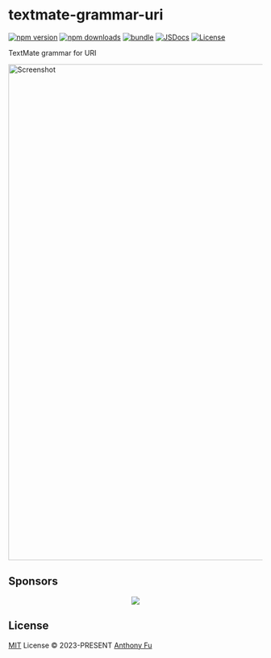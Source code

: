 # textmate-grammar-uri

[![npm version][npm-version-src]][npm-version-href]
[![npm downloads][npm-downloads-src]][npm-downloads-href]
[![bundle][bundle-src]][bundle-href]
[![JSDocs][jsdocs-src]][jsdocs-href]
[![License][license-src]][license-href]

TextMate grammar for URI

<img width="983" alt="Screenshot" src="https://github.com/user-attachments/assets/fc7e46b7-f7d4-4d82-a1f5-40ad07e0d323">

## Sponsors

<p align="center">
  <a href="https://cdn.jsdelivr.net/gh/antfu/static/sponsors.svg">
    <img src='https://cdn.jsdelivr.net/gh/antfu/static/sponsors.svg'/>
  </a>
</p>

## License

[MIT](./LICENSE) License © 2023-PRESENT [Anthony Fu](https://github.com/antfu)

<!-- Badges -->

[npm-version-src]: https://img.shields.io/npm/v/textmate-grammar-uri?style=flat&colorA=080f12&colorB=1fa669
[npm-version-href]: https://npmjs.com/package/textmate-grammar-uri
[npm-downloads-src]: https://img.shields.io/npm/dm/textmate-grammar-uri?style=flat&colorA=080f12&colorB=1fa669
[npm-downloads-href]: https://npmjs.com/package/textmate-grammar-uri
[bundle-src]: https://img.shields.io/bundlephobia/minzip/textmate-grammar-uri?style=flat&colorA=080f12&colorB=1fa669&label=minzip
[bundle-href]: https://bundlephobia.com/result?p=textmate-grammar-uri
[license-src]: https://img.shields.io/github/license/antfu/textmate-grammar-uri.svg?style=flat&colorA=080f12&colorB=1fa669
[license-href]: https://github.com/antfu/textmate-grammar-uri/blob/main/LICENSE
[jsdocs-src]: https://img.shields.io/badge/jsdocs-reference-080f12?style=flat&colorA=080f12&colorB=1fa669
[jsdocs-href]: https://www.jsdocs.io/package/textmate-grammar-uri
